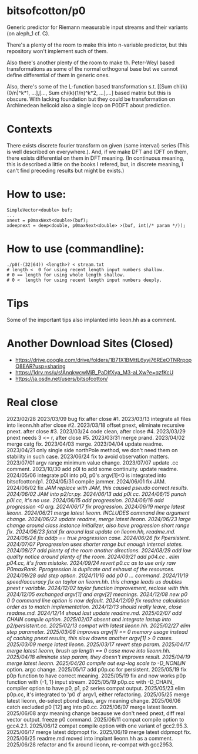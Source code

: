 # bitsofcotton/p0
Generic predictor for Riemann measurable input streams and their variants (on aleph_1 cf. C).

There's a plenty of the room to make this into n-variable predictor, but this repository won't implement such of them.

Also there's another plenty of the room to make th. Peter-Weyl based transformations as some of the normal orthogonal base but we cannot define differential of them in generic ones.

Also, there's some of the L-function based transformation s.t. \[\[Sum chi(k)(0/n)^k\*1, ...\],\[..., Sum chi(k)(1/n)^k\*2, ...\],...\] based matrix but this is obscure. With lacking foundation but they could be transformation on Archimedean helicoid also a single loop on P0DFT about prediction.

# Contexts
There exists discrete fourier transform on given (same interval) series (This is well described on everywhere.).
And, if we make DFT and IDFT on them, there exists differential on them in DFT meaning.
(In continuous meaning, this is described a little on the books I refered,
 but, in discrete meaning, I can't find preceding results but might be exists.)

# How to use:
    SimpleVector<double> buf;
    ...
    xnext = p0maxNext<double>(buf);
    xdeepnext = deep<double, p0maxNext<double> >(buf, int(/* param */));

# How to use (commandline):
    ./p0(-(32|64)) <length>? < stream.txt
    # length <  0 for using recent length input numbers shallow.
    # 0 == length for using whole length shallow.
    # 0 <  length for using recent length input numbers deeply.

# Tips
Some of the important tips also implanted into lieon.hh as a comment.

# Another Download Sites (Closed)
* https://drive.google.com/drive/folders/1B71X1BMttL6yyi76REeOTNRrpopO8EAR?usp=sharing
* https://1drv.ms/u/s!AnqkwcwMjB_PaDIfXya_M3-aLXw?e=qzfKcU
* https://ja.osdn.net/users/bitsofcotton/

# Real close
2023/02/28
2023/03/09 bug fix after close #1.
2023/03/13 integrate all files into lieonn.hh after close #2.
2023/03/18 offset pnext, eliminate recursive pnext. after close #3.
2023/03/24 code clean, after close #4.
2023/03/29 pnext needs 3 &lt;= r, after close #5.
2023/03/31 merge prand.
2023/04/02 merge catg fix.
2023/04/03 merge.
2023/04/04 update readme.
2023/04/21 only single side northPole method, we don't need them on stability in such case.
2023/06/24 fix to avoid observation matters.
2023/07/01 argv range minimum value change.
2023/07/07 update .cc comment.
2023/10/30 add p0l to add some continuity. update readme.
2024/05/06 integrate p0l into p0, p0's argv\[1\]\<0 is integrated into bitsofcotton/p1.
2024/05/31 compile jammer.
2024/06/01 fix JAM.
2024/06/02 fix _JAM replace with _JAM_, this caused pseudo correct results.
2024/06/02 JAM into p2/cr.py.
2024/06/13 add p0i.cc.
2024/06/15 punch p0i.cc, it's no use.
2024/06/15 add progression.
2024/06/16 add progression \<0 arg.
2024/06/17 fix progression.
2024/06/19 merge latest lieonn.
2024/06/21 merge latest lieonn. INCLUDES command line argument change.
2024/06/22 update readme, merge latest lieonn.
2024/06/23 large change around class instance initializer, also have progression short range fix.
2024/06/23 fatal fix around last update on lieonn.hh, readme.md.
2024/06/24 fix addp == true progression case.
2024/06/26 fix Ppersistent.
2024/07/07 Pprogression uses shorter range but enough internal states.
2024/08/27 add plenty of the room another directions.
2024/08/29 add low quality notice around plenty of the room.
2024/09/21 add p04.cc . elim p04.cc, it's from mistake.
2024/09/24 revert p0.cc as to use only raw P0maxRank. Pprogression is duplicate and exhaust of the resources.
2024/09/28 add step option.
2024/11/16 add p0 0 ... command.
2024/11/19 speed/accuracy fix on taylor on lieonn.hh. this change leads us doubles pnext r variable.
2024/12/02 taylor function improvement, reclose with this.
2024/12/05 exchanged argv[1] and argv[2] meanings.
2024/12/08 new p0 0 0 command line option is now default.
2024/12/09 fix readme calculation order as to match implementation.
2024/12/13 should really leave, close readme.md.
2024/12/14 shoud last update readme.md.
2025/02/07 add _CHAIN_ compile option.
2025/02/07 absent and integrate lastup into p2/persistent.cc.
2025/02/13 compat with latest lieonn.hh.
2025/02/27 elim step parameter.
2025/03/08 improves argv[1] == 0 memory usage instead of caching pnext results, this slow downs another argv[1] > 0 cases.
2025/03/09 merge latest lieonn.
2025/03/17 revert step param.
2025/04/17 merge latest lieonn, brush up length == 0 case move into lieonn.hh.
2025/04/18 eliminate step param, they doesn't improves result.
2025/04/19 merge latest lieonn.
2025/04/20 compile out exp-log scale to -D_NONLIN_ option. argc change.
2025/05/17 add p0p.cc for persistent.
2025/05/19 fix p0p function to have correct meaning.
2025/05/19 fix and now works p0p function with {-1, 1} input stream.
2025/05/19 p0p.cc with -D_CHAIN_ compiler option to have p0, p1, p2 series compat output.
2025/05/23 elim p0p.cc, it's integrated to 'p0 d' argv1, either refactoring.
2025/05/25 merge latest lieonn, de-select pbond class, argv meaning change.
2025/06/06 catch excluded p0 \[12\] arg into p0.cc.
2025/06/07 merge latest lieonn.
2025/06/08 argv meaning change because we don't need pnext, diff real vector output. freeze p0 command.
2025/06/11 compat compile option to gcc4.2.1.
2025/06/12 compat compile option with one variant of gcc2.95.3.
2025/06/17 merge latest ddpmopt fix.
2025/06/19 merge latest ddpmopt fix.
2025/06/25 readme.md moved into implant lieonn.hh as a comment.
2025/06/28 refactor and fix around lieonn, re-compat with gcc2953.

